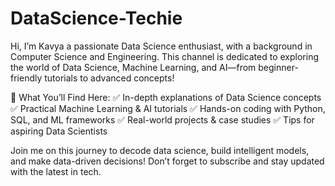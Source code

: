 # DataScience-Techie
 Hi, I’m Kavya a passionate Data Science enthusiast, with a background in Computer Science and Engineering. This channel is dedicated to exploring the world of Data Science, Machine Learning, and AI—from beginner-friendly tutorials to advanced concepts! 

🔹 What You’ll Find Here:
✅ In-depth explanations of Data Science concepts
✅ Practical Machine Learning & AI tutorials
✅ Hands-on coding with Python, SQL, and ML frameworks
✅ Real-world projects & case studies
✅ Tips for aspiring Data Scientists

Join me on this journey to decode data science, build intelligent models, and make data-driven decisions! Don’t forget to subscribe and stay updated with the latest in tech.
